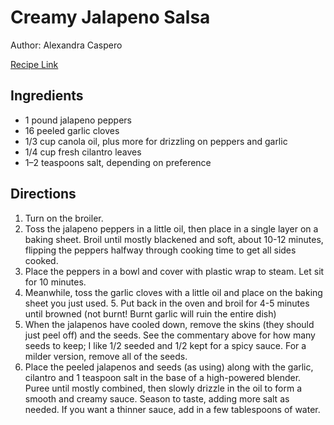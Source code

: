 # Creamy Jalapeno Salsa

Author: Alexandra Caspero

[Recipe Link](https://www.delishknowledge.com/creamy-jalapeno-salsa/)

## Ingredients
- 1 pound jalapeno peppers
- 16 peeled garlic cloves
- 1/3 cup canola oil, plus more for drizzling on peppers and garlic
- 1/4 cup fresh cilantro leaves
- 1–2 teaspoons salt, depending on preference

## Directions
1. Turn on the broiler. 
2. Toss the jalapeno peppers in a little oil, then place in a single layer on a baking sheet. Broil until mostly blackened and soft, about 10-12 minutes, flipping the peppers halfway through cooking time to get all sides cooked.
3. Place the peppers in a bowl and cover with plastic wrap to steam. Let sit for 10 minutes.
4. Meanwhile, toss the garlic cloves with a little oil and place on the baking sheet you just used. 5. Put back in the oven and broil for 4-5 minutes until browned (not burnt! Burnt garlic will ruin the entire dish)
6. When the jalapenos have cooled down, remove the skins (they should just peel off) and the seeds. See the commentary above for how many seeds to keep; I like 1/2 seeded and 1/2 kept for a spicy sauce. For a milder version, remove all of the seeds.
7. Place the peeled jalapenos and seeds (as using) along with the garlic, cilantro and 1 teaspoon salt in the base of a high-powered blender. Puree until mostly combined, then slowly drizzle in the oil to form a smooth and creamy sauce. Season to taste, adding more salt as needed. If you want a thinner sauce, add in a few tablespoons of water.
